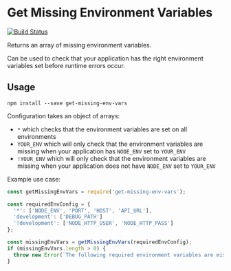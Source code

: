 # Get Missing Environment Variables

[![Build Status](https://secure.travis-ci.org/sebflipper/get-missing-env-vars.png)](http://travis-ci.org/sebflipper/get-missing-env-vars?branch=master)

Returns an array of missing environment variables.

Can be used to check that your application has the right environment variables set before runtime errors occur.

## Usage

`npm install --save get-missing-env-vars`

Configuration takes an object of arrays:
 * `*` which checks that the environment variables are set on all environments
 * `YOUR_ENV` which will only check that the environment variables are missing when your application has `NODE_ENV` set to `YOUR_ENV`
 * `!YOUR_ENV` which will only check that the environment variables are missing when your application does not have `NODE_ENV` set to `YOUR_ENV`

Example use case:
```js
const getMissingEnvVars = require('get-missing-env-vars');

const requiredEnvConfig = {
  '*': ['NODE_ENV', 'PORT', 'HOST', 'API_URL'],
  'development': ['DEBUG_PATH']
  '!development': ['NODE_HTTP_USER', 'NODE_HTTP_PASS']
};

const missingEnvVars = getMissingEnvVars(requiredEnvConfig);
if (missingEnvVars.length > 0) {
  throw new Error(`The following required environment variables are missing and need to be set before starting the app: ${missingEnvVars.join(', ')}`);
}
```

